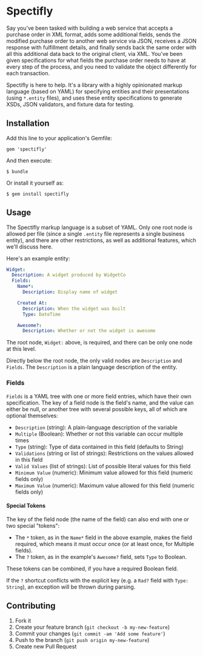 # Spectifly

Say you've been tasked with building a web service that accepts a purchase
order in XML format, adds some additional fields, sends the modified purchase
order to another web service via JSON, receives a JSON response with fulfillment
details, and finally sends back the same order with all this additional data
back to the original client, via XML.  You've been given specifications for
what fields the purchase order needs to have at every step of the process, and
you need to validate the object differently for each transaction.

Spectifly is here to help.  It's a library with a highly opinionated markup language (based on YAML) for specifying entities and their presentations (using
`*.entity` files), and uses these entity specifications to generate XSDs, JSON
validators, and fixture data for testing.

## Installation

Add this line to your application's Gemfile:

    gem 'spectifly'

And then execute:

    $ bundle

Or install it yourself as:

    $ gem install spectifly

## Usage

The Spectifly markup language is a subset of YAML. Only one root node is allowed
per file (since a single `.entity` file represents a single business entity),
and there are other restrictions, as well as additional features, which we'll
discuss here.

Here's an example entity:

```YAML
Widget:
  Description: A widget produced by WidgetCo
  Fields:
    Name*:
      Description: Display name of widget

    Created At:
      Description: When the widget was built
      Type: DateTime

    Awesome?:
      Description: Whether or not the widget is awesome
```

The root node, `Widget:` above, is required, and there can be only one node at
this level.

Directly below the root node, the only valid nodes are `Description` and
`Fields`.  The `Description` is a plain language description of the entity.

### Fields

`Fields` is a YAML tree with one or more field entries, which have their own
specification.  The key of a field node is the field's name, and the value can
either be null, or another tree with several possible keys, all of which are
optional themselves:

* `Description` (string): A plain-language description of the variable
* `Multiple` (Boolean): Whether or not this variable can occur multiple times
* `Type` (string): Type of data contained in this field (defaults to String)
* `Validations` (string or list of strings): Restrictions on the values allowed
  in this field
* `Valid Values` (list of strings): List of possible literal values for this
  field
* `Minimum Value` (numeric): Minimum value allowed for this field (numeric
  fields only)
* `Maximum Value` (numeric): Maximum value allowed for this field (numeric
  fields only)

#### Special Tokens

The key of the field node (the name of the field) can also end with one or two
special "tokens":

* The `*` token, as in the `Name*` field in the above example, makes the field
  required, which means it must occur once (or at least once, for Multiple
  fields).
* The `?` token, as in the example's `Awesome?` field, sets `Type` to Boolean.

These tokens can be combined, if you have a required Boolean field.

If the `?` shortcut conflicts with the explicit key (e.g. a `Rad?` field with
`Type: String`), an exception will be thrown during parsing.

## Contributing

1. Fork it
2. Create your feature branch (`git checkout -b my-new-feature`)
3. Commit your changes (`git commit -am 'Add some feature'`)
4. Push to the branch (`git push origin my-new-feature`)
5. Create new Pull Request
